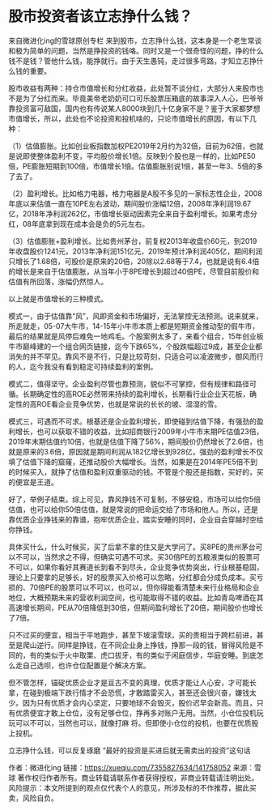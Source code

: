 
# 股市投资者该立志挣什么钱？


来自微进化ing的雪球原创专栏
来到股市，立志挣什么钱，这本身是一个老生常谈和极为简单的问题，当然是挣投资的钱咯。同时又是一个很奇怪的问题，挣的什么钱不是钱？管他什么钱，能挣就行。由于天生愚钝，走过很多弯路，才知立志挣什么钱的重要。

股市收益有两种：持仓市值增长和分红收益，此处暂不谈分红，大部分人来股市也不是为了分红而来。毕竟美帝老奶奶可口可乐股票压箱底的故事深入人心，巴爷爷靠投资富可敌国，国内也有传说某人8000块到几十亿身家不是？鉴于大家都梦想市值增长，所以，此处也不论投资和投机啥的，只论市值增长的原因，有以下几种：

（1）估值膨胀。比如创业板指数加权PE2019年2月约为32倍，目前为62倍，也就是说即使整体盈利不变，平均股价增长1倍。反映到个股也是一样的，比如PE50倍，PE膨胀短期到100倍，市值增长1倍。估值膨胀别说1倍，甚至一年3、5倍的多了去了。

（2）盈利增长。比如格力电器，格力电器是A股不多见的一家标志性企业，2008年底以来估值一直在10PE左右波动，期间股价涨幅12倍，2008年净利润19.67亿，2018年净利润262亿，市值增长驱动因素完全来自于盈利增长。如果考虑分红，08年底拿到现在成本会是负的5元左右。

（3）估值膨胀+盈利增长。比如贵州茅台，前复权2013年收盘价60元，到2019年收盘股价1241元，2013年净利润151亿元，2019年预计净利润405亿，期间利润只增长了1.68倍，可股价是原来的20倍，20除以2.68等于7.4，也就是说有6.4倍的增长是来自于估值膨胀，从当年小于8PE增长到超过40倍PE，尽管目前股价和估值有所回落，涨幅仍然惊人。

以上就是市值增长的三种模式。

模式一，由于估值靠“风”，风即资金和市场偏好，无法掌控无法预测。说来就来，所走就走，05-07大牛市，14-15年小牛市本质上都是短期资金推动型的假牛市，最后的结果就是风停后难免一地鸡毛。个股案例太多了，来看个组合，15年创业板牛市巅峰建的一个组合网页链接，迄今下跌65%，个股跌幅超过9成，甚至企业都消失的并不罕见。靠风不是不行，只是比较苛刻，只适合可以凌波微步，御风而行的人，迄今我没有看到稳定可持续盈利的案例。

模式二，值得坚守。企业盈利尽管也靠预测，貌似不可掌控，但有规律和路径可循。长期确定性的高ROE必然带来持续的盈利增长，长期看行业企业天花板，确定性的高ROE看企业竞争优势，也就是常说的长长的坡、湿湿的雪。

模式三，可遇而不可求。根基还是企业盈利增长，即使碰到估值下降，有强劲的盈利增长，也可以获取不错的收益，比如招商银行2009年小牛市末期PE估值23倍，2019年末期估值约10倍，也就是估值下降了56%，期间股价仍然增长了2.6倍，也就是原来的3.6倍，原因就是期间利润从182亿增长到928亿，强劲的盈利增长不仅填了估值下降的窟窿，还推动股价大幅增长。当然，如果是在2014年PE5倍不到的时候买入，就挣了估值和盈利双重驱动的钱。不管是个股还是指数，买好的，买的便宜是王道。

好了，举例子结束。综上可见，靠风挣钱不可复制，不够安稳，市场可以给你5倍估值，也可以给你50倍估值，就是常说的把命运交给了市场和他人。所以，还是靠优质企业挣钱来的靠谱，抱牢优质企业，踏实安睡的同时，企业自会穿越时空给你挣钱。

具体买什么，什么时候买，买了后拿不拿的住又是大学问了。买8PE的贵州茅台可以不可以，当然求之不得，但确实可遇不可求。买30倍PE的五粮液类似的股票可不可以，如果你看好其赛道长到看不到尽头，企业竞争优势突出，行业根基稳固，理论上只要拿的足够长，好的股票买入价格可以忽略，分红都会分成负成本。买亏损的、70倍PE的股票可以不可以，也可以，但你得能看清楚未来行业格局和企业地位，大概预期未来的营收利润空间，也可能取得不错的收益。比如青岛啤酒在其高速增长期间，PE从70倍降低到30倍，但期间盈利增长了20倍，期间股价也增长了7倍。

只不过买的便宜，相当于平地跑步，甚至下坡滚雪球，买的贵相当于跨栏前进，甚至是爬山逆行。同样是挣钱，在不同企业身上挣钱，挣那一段的钱，冒得风险是不同的，有的类似于火中取栗、虎口拔牙，有的类似于闲庭信步，华庭安睡。到底怎么走自己选呗，也许仓位配置是个解决方案。

但不管怎样，锚碇优质企业才是亘古不变的真理，优质才能让人心安，才可能长拿，在碰到极端下跌行情才不会恐慌，才敢踏雷买入，甚至还会很兴奋，嫌钱太少。因为只有优质才会内心坚定，只要地球不会毁灭，股价迟早会新高。而且，只有优质便宜才敢上仓位，没有足够仓位，挣再多对账户无用。当然，小仓位投机玩玩可以不可以，当然也可以，就像打麻 将。但即使小仓位的投机，也要在优质股上投机。

立志挣什么钱，可以反复琢磨 “最好的投资是买进后就无需卖出的投资”这句话



作者：微进化ing
链接：https://xueqiu.com/7355827634/141758052
来源：雪球
著作权归作者所有。商业转载请联系作者获得授权，非商业转载请注明出处。
风险提示：本文所提到的观点仅代表个人的意见，所涉及标的不作推荐，据此买卖，风险自负。